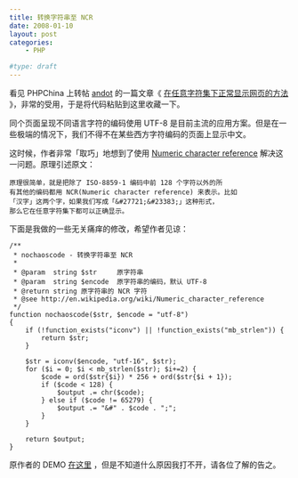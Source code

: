 ```yaml
---
title: 转换字符串至 NCR
date: 2008-01-10
layout: post
categories:
    - PHP

#type: draft
---
```


看见 PHPChina 上转帖  [andot](http://www.coolcode.cn)  的一篇文章《 [在任意字符集下正常显示网页的方法](http://www.phpchina.com/viewnews_1107.html) 》，非常的受用，于是将代码粘贴到这里收藏一下。

同个页面呈现不同语言字符的编码使用 UTF-8 是目前主流的应用方案。但是在一些极端的情况下，我们不得不在某些西方字符编码的页面上显示中文。

这时候，作者非常「取巧」地想到了使用  [Numeric character reference](http://en.wikipedia.org/wiki/Numeric_character_reference)  解决这一问题。原理引述原文：

```
原理很简单，就是把除了 ISO-8859-1 编码中前 128 个字符以外的所
有其他的编码都用 NCR(Numeric character reference) 来表示。比如
「汉字」这两个字，如果我们写成「&#27721;&#23383;」这种形式，
那么它在任意字符集下都可以正确显示。
```

下面是我做的一些无关痛痒的修改，希望作者见谅：

```
/**
 * nochaoscode - 转换字符串至 NCR
 *
 * @param  string $str     原字符串
 * @param  string $encode  原字符串的编码，默认 UTF-8
 * @return string 原字符串的 NCR 字符
 * @see http://en.wikipedia.org/wiki/Numeric_character_reference
 */
function nochaoscode($str, $encode = "utf-8")
{
    if (!function_exists("iconv") || !function_exists("mb_strlen")) {
        return $str;
    }

    $str = iconv($encode, "utf-16", $str); 
    for ($i = 0; $i < mb_strlen($str); $i+=2) { 
        $code = ord($str{$i}) * 256 + ord($str{$i + 1}); 
        if ($code < 128) {
            $output .= chr($code); 
        } else if ($code != 65279) {
            $output .= "&#" . $code . ";"; 
        }
    }

    return $output; 
}
```

原作者的 DEMO  [在这里](http://test.coolcode.cn/nochaoscode/) ，但是不知道什么原因我打不开，请各位了解的告之。
